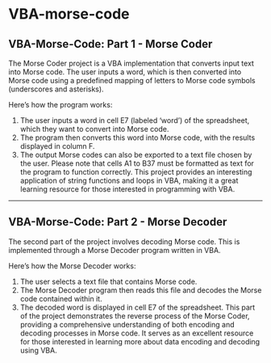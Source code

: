 # VBA-morse-code

## VBA-Morse-Code: Part 1 - Morse Coder
The Morse Coder project is a VBA implementation that converts input text into Morse code. The user inputs a word, which is then converted into Morse code using a predefined mapping of letters to Morse code symbols (underscores and asterisks).

Here’s how the program works:

1. The user inputs a word in cell E7 (labeled ‘word’) of the spreadsheet, which they want to convert into Morse code.
2. The program then converts this word into Morse code, with the results displayed in column F.
3. The output Morse codes can also be exported to a text file chosen by the user.
Please note that cells A1 to B37 must be formatted as text for the program to function correctly. This project provides an interesting application of string functions and loops in VBA, making it a great learning resource for those interested in programming with VBA.

---

## VBA-Morse-Code: Part 2 - Morse Decoder
The second part of the project involves decoding Morse code. This is implemented through a Morse Decoder program written in VBA.

Here’s how the Morse Decoder works:

1. The user selects a text file that contains Morse code.
2. The Morse Decoder program then reads this file and decodes the Morse code contained within it.
3. The decoded word is displayed in cell E7 of the spreadsheet.
This part of the project demonstrates the reverse process of the Morse Coder, providing a comprehensive understanding of both encoding and decoding processes in Morse code. It serves as an excellent resource for those interested in learning more about data encoding and decoding using VBA.
